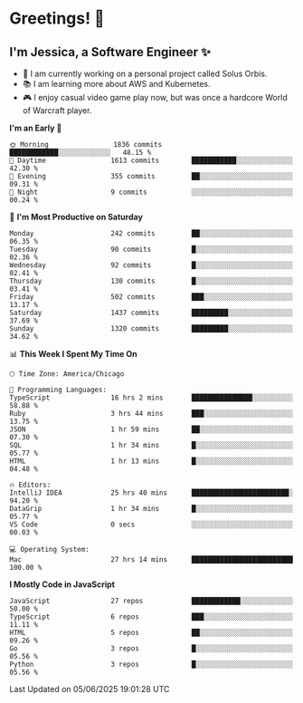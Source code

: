 # Greetings! 🧠

## I'm Jessica, a Software Engineer :sparkles:

- 🌟 I am currently working on a personal project called Solus Orbis.
- 📚 I am learning more about AWS and Kubernetes.
- 🎮 I enjoy casual video game play now, but was once a hardcore World of Warcraft player.

<!--START_SECTION:waka-->
**I'm an Early 🐤** 

```text
🌞 Morning                1836 commits        ████████████░░░░░░░░░░░░░   48.15 % 
🌆 Daytime                1613 commits        ███████████░░░░░░░░░░░░░░   42.30 % 
🌃 Evening                355 commits         ██░░░░░░░░░░░░░░░░░░░░░░░   09.31 % 
🌙 Night                  9 commits           ░░░░░░░░░░░░░░░░░░░░░░░░░   00.24 % 
```
📅 **I'm Most Productive on Saturday** 

```text
Monday                   242 commits         ██░░░░░░░░░░░░░░░░░░░░░░░   06.35 % 
Tuesday                  90 commits          █░░░░░░░░░░░░░░░░░░░░░░░░   02.36 % 
Wednesday                92 commits          █░░░░░░░░░░░░░░░░░░░░░░░░   02.41 % 
Thursday                 130 commits         █░░░░░░░░░░░░░░░░░░░░░░░░   03.41 % 
Friday                   502 commits         ███░░░░░░░░░░░░░░░░░░░░░░   13.17 % 
Saturday                 1437 commits        █████████░░░░░░░░░░░░░░░░   37.69 % 
Sunday                   1320 commits        █████████░░░░░░░░░░░░░░░░   34.62 % 
```


📊 **This Week I Spent My Time On** 

```text
🕑︎ Time Zone: America/Chicago

💬 Programming Languages: 
TypeScript               16 hrs 2 mins       ███████████████░░░░░░░░░░   58.88 % 
Ruby                     3 hrs 44 mins       ███░░░░░░░░░░░░░░░░░░░░░░   13.75 % 
JSON                     1 hr 59 mins        ██░░░░░░░░░░░░░░░░░░░░░░░   07.30 % 
SQL                      1 hr 34 mins        █░░░░░░░░░░░░░░░░░░░░░░░░   05.77 % 
HTML                     1 hr 13 mins        █░░░░░░░░░░░░░░░░░░░░░░░░   04.48 % 

🔥 Editors: 
IntelliJ IDEA            25 hrs 40 mins      ████████████████████████░   94.20 % 
DataGrip                 1 hr 34 mins        █░░░░░░░░░░░░░░░░░░░░░░░░   05.77 % 
VS Code                  0 secs              ░░░░░░░░░░░░░░░░░░░░░░░░░   00.03 % 

💻 Operating System: 
Mac                      27 hrs 14 mins      █████████████████████████   100.00 % 
```

**I Mostly Code in JavaScript** 

```text
JavaScript               27 repos            ████████████░░░░░░░░░░░░░   50.00 % 
TypeScript               6 repos             ███░░░░░░░░░░░░░░░░░░░░░░   11.11 % 
HTML                     5 repos             ██░░░░░░░░░░░░░░░░░░░░░░░   09.26 % 
Go                       3 repos             █░░░░░░░░░░░░░░░░░░░░░░░░   05.56 % 
Python                   3 repos             █░░░░░░░░░░░░░░░░░░░░░░░░   05.56 % 
```




 Last Updated on 05/06/2025 19:01:28 UTC
<!--END_SECTION:waka-->

<!--
**jessikuh/jessikuh** is a ✨ _special_ ✨ repository because its `README.md` (this file) appears on your GitHub profile.

Here are some ideas to get you started:

- 🔭 I’m currently working on ...
- 🌱 I’m currently learning ...
- 👯 I’m looking to collaborate on ...
- 🤔 I’m looking for help with ...
- 💬 Ask me about ...
- 📫 How to reach me: ...
- 😄 Pronouns: ...
- ⚡ Fun fact: ...
-->
